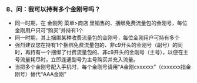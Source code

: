 ### 8、问：我可以持有多个金刚号吗？
- 同一时期，在 金刚网 菜单>商店 里销售的、捆绑免费流量包的金刚号，每位金刚用户只可“购买”并持有1个
- 同一时期，其上捆绑某种收费流量包的金刚号，每位金刚用户可持有多个
- 强烈建议您在持有1个捆绑免费流量包的、非c9开头的金刚号（副号）的同时，再持有一个捆绑了付费流量包的、非c9开头的金刚号（主号），以便在主号流量耗尽时，立即连通副号为主号购买并充入流量。
- 当把多个金刚号配入手机时，每个金刚号请用“A金刚cxxxxxx”（cxxxxxx指金刚号）替代“AAA金刚”
